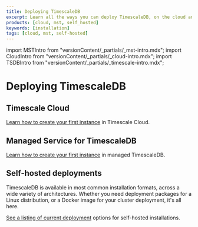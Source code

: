 ```yaml
---
title: Deploying TimescaleDB
excerpt: Learn all the ways you can deploy TimescaleDB, on the cloud and on your own hardware
products: [cloud, mst, self_hosted]
keywords: [installation]
tags: [cloud, mst, self-hosted]
---
```


import MSTIntro from "versionContent/_partials/_mst-intro.mdx";
import CloudIntro from "versionContent/_partials/_cloud-intro.mdx";
import TSDBIntro from "versionContent/_partials/_timescale-intro.mdx";

# Deploying TimescaleDB

<TSDBIntro />

## Timescale Cloud

<CloudIntro />

[Learn how to create your first instance][timescale-cloud] in Timescale Cloud.

## Managed Service for TimescaleDB

<MSTIntro />

[Learn how to create your first instance][timescale-mst] in managed TimescaleDB.

## Self-hosted deployments

TimescaleDB is available in most common installation formats, across a wide
variety of architectures. Whether you need deployment packages for a Linux
distribution, or a Docker image for your cluster deployment, it's all here.

[See a listing of current deployment][self-hosted] options for self-hosted installations.

[self-hosted]: /install/:currentVersion:/self-hosted/
[timescale-cloud]: /install/:currentVersion:/installation-cloud/
[timescale-mst]: /install/:currentVersion:/installation-mst/
